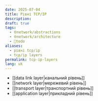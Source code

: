 ```yaml
---
date: 2025-07-04
title: Рівні TCP/IP
description: 
draft: true
tags:
  - 🌐network/abstractions
  - 🌐network/architecture
  - 🌱todo
aliases:
  - рівні tcp/ip
  - tcp/ip layers
permalink: tcp-ip-layers
lang: uk
---
```


- [[data link layer|канальний рівень]]
- [[network layer|мережевий рівень]]
- [[transport layer|транспортний рівень]]
- [[application layer|прикладний рівень]]

